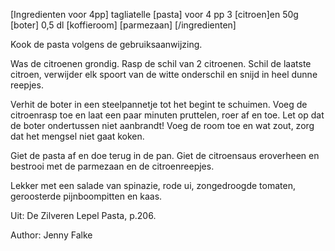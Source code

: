 [Ingredienten voor 4pp]
tagliatelle [pasta] voor 4 pp
3 [citroen]en
50g [boter]
0,5 dl [koffieroom]
[parmezaan]
[/ingredienten]

Kook de pasta volgens de gebruiksaanwijzing.

Was de citroenen grondig. Rasp de schil van 2 citroenen. Schil de laatste citroen, verwijder elk spoort van de witte onderschil en snijd in heel dunne reepjes. 

Verhit de boter in een steelpannetje tot het begint te schuimen. Voeg de citroenrasp toe en laat een paar minuten pruttelen, roer af en toe. Let op dat de boter ondertussen niet aanbrandt! Voeg de room toe en wat zout, zorg dat het mengsel niet gaat koken. 

Giet de pasta af en doe terug in de pan. Giet de citroensaus eroverheen en bestrooi met de parmezaan en de citroenreepjes. 

Lekker met een salade van spinazie, rode ui, zongedroogde tomaten, geroosterde pijnboompitten en kaas. 

Uit: De Zilveren Lepel Pasta, p.206.  




Author: Jenny Falke